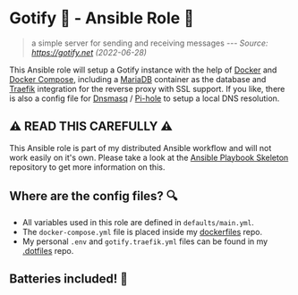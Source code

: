 # Gotify 💬 - Ansible Role 🔧

> a simple server for sending and receiving messages
> _--- Source: https://gotify.net (2022-06-28)_

This Ansible role will setup a Gotify instance with the help of [Docker](https://www.docker.com) and [Docker Compose](https://docs.docker.com/compose/), including a [MariaDB](https://mariadb.org) container as the database and [Traefik](https://traefik.io/traefik/) integration for the reverse proxy with SSL support. If you like, there is also a config file for [Dnsmasq](https://dnsmasq.org) / [Pi-hole](https://pi-hole.net) to setup a local DNS resolution.

## ⚠ READ THIS CAREFULLY ⚠

This Ansible role is part of my distributed Ansible workflow and will not work easily on it's own.
Please take a look at the [Ansible Playbook Skeleton](https://github.com/BennyLi/ansible-playbook-skeleton) repository to get more information on this.

## Where are the config files? 🔍

- All variables used in this role are defined in `defaults/main.yml`.
- The `docker-compose.yml` file is placed inside my [dockerfiles](https://github.com/BennyLi/dockerfiles/tree/master/gotify) repo.
- My personal `.env` and `gotify.traefik.yml` files can be found in my [.dotfiles](https://github.com/BennyLi/dotfiles/tree/main/gotify) repo.

## Batteries included! 🔋


